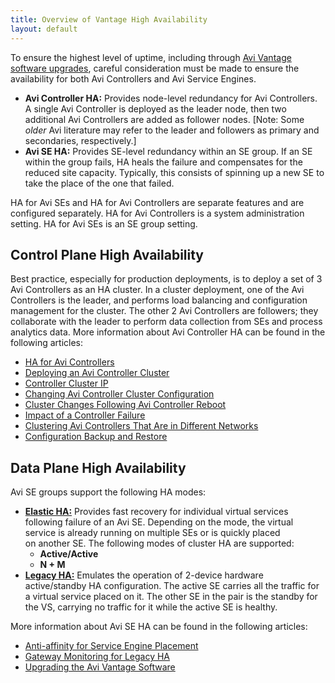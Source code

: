 ```yaml
---
title: Overview of Vantage High Availability
layout: default
---
```

To ensure the highest level of uptime, including through <a href="/docs/16.3/upgrading-the-avi-vantage-software/">Avi Vantage software upgrades</a>, careful consideration must be made to ensure the availability for both Avi Controllers and Avi Service Engines.

* **Avi Controller HA:** Provides node-level redundancy for Avi Controllers. A single Avi Controller is deployed as the leader node, then two additional Avi Controllers are added as follower nodes. [Note: Some *older* Avi literature may refer to the leader and followers as primary and secondaries, respectively.]
* **Avi SE HA:** Provides SE-level redundancy within an SE group. If an SE within the group fails, HA heals the failure and compensates for the reduced site capacity. Typically, this consists of spinning up a new SE to take the place of the one that failed. 

HA for Avi SEs and HA for Avi Controllers are separate features and are configured separately. HA for Avi Controllers is a system administration setting. HA for Avi SEs is an SE group setting.
<a name="control-plane-HA"></a>

## Control Plane High Availability

Best practice, especially for production deployments, is to deploy a set of 3 Avi Controllers as an HA cluster. In a cluster deployment, one of the Avi Controllers is the leader, and performs load balancing and configuration management for the cluster. The other 2 Avi Controllers are followers; they collaborate with the leader to perform data collection from SEs and process analytics data. More information about Avi Controller HA can be found in the following articles:

* <a href="/docs/16.3/ha-for-avi-controllers">HA for Avi Controllers</a>
* <a href="/docs/16.3/configure-controller-ha-cluster">Deploying an Avi Controller Cluster</a>
* <a href="/docs/16.3/controller-cluster-ip">Controller Cluster IP</a>
* <a href="/docs/16.3/changing-avi-controller-cluster-configuration">Changing Avi Controller Cluster Configuration</a>
* <a href="/docs/16.3/cluster-operational-changes">Cluster Changes Following Avi Controller Reboot</a>
* <a href="/docs/16.3/impact-of-a-controller-failure">Impact of a Controller Failure</a>
* <a href="/docs/16.3/clustering-controllers-from-different-networks">Clustering Avi Controllers That Are in Different Networks</a>
* <a href="/docs/16.3/backup-the-configuration">Configuration Backup and Restore</a> 

<a name="data-plane-HA"></a>

## Data Plane High Availability

Avi SE groups support the following HA modes:

* **<a href="/docs/16.3/elastic-ha-for-avi-service-engines-16-2/">Elastic HA:</a>** Provides fast recovery for individual virtual services following failure of an Avi SE. Depending on the mode, the virtual service is already running on multiple SEs or is quickly placed on another SE. The following modes of cluster HA are supported:  
    * **Active/Active**
    * **N + M**
* **<a href="/docs/16.3/legacy-ha/">Legacy HA:</a>** Emulates the operation of 2-device hardware active/standby HA configuration. The active SE carries all the traffic for a virtual service placed on it. The other SE in the pair is the standby for the VS, carrying no traffic for it while the active SE is healthy. 

More information about Avi SE HA can be found in the following articles:

* <a href="/docs/16.3/anti-affinity-for-service-engine-placement/">Anti-affinity for Service Engine Placement</a>
* <a href="/docs/16.3/gateway-monitoring-for-legacy-ha/">Gateway Monitoring for Legacy HA</a>
* <a href="/docs/16.3/upgrading-the-avi-vantage-software/">Upgrading the Avi Vantage Software</a> 